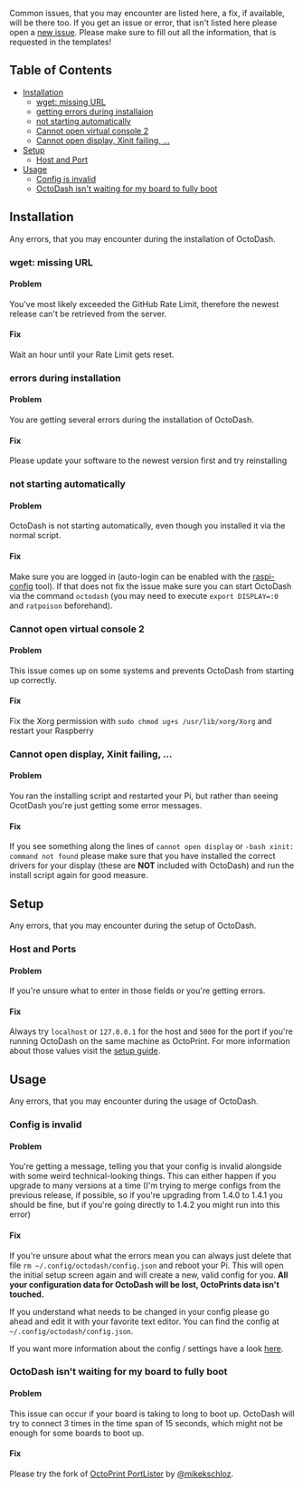 Common issues, that you may encounter are listed here, a fix, if available, will be there too. If you get an issue or error, that isn't listed here please open a [new issue](https://github.com/UnchartedBull/OctoDash/issues/new). Please make sure to fill out all the information, that is requested in the templates!

## Table of Contents

- [Installation](#installation)
  - [wget: missing URL](#wget-missing-url)
  - [getting errors during installaion](#errors-during-installation)
  - [not starting automatically](#not-starting-automatically)
  - [Cannot open virtual console 2](#cannot-open-virtual-console-2)
  - [Cannot open display, Xinit failing, ...](cannot-open-display-xinit-failing])
- [Setup](#setup)
  - [Host and Port](host-and-port)
- [Usage](#usage)
  - [Config is invalid](#config-is-invalid)
  - [OctoDash isn't waiting for my board to fully boot](#octodash-isnt-waiting-for-my-board-to-fully-boot)

## Installation
Any errors, that you may encounter during the installation of OctoDash.

### wget: missing URL
#### Problem
You've most likely exceeded the GitHub Rate Limit, therefore the newest release can't be retrieved from the server.
#### Fix
Wait an hour until your Rate Limit gets reset.

### errors during installation
#### Problem
You are getting several errors during the installation of OctoDash.
#### Fix
Please update your software to the newest version first and try reinstalling

### not starting automatically
#### Problem
OctoDash is not starting automatically, even though you installed it via the normal script.
#### Fix
Make sure you are logged in (auto-login can be enabled with the [raspi-config](https://www.opentechguides.com/how-to/article/raspberry-pi/134/raspbian-jessie-autologin.html) tool). If that does not fix the issue make sure you can start OctoDash via the command `octodash` (you may need to execute `export DISPLAY=:0` and `ratpoison` beforehand).

### Cannot open virtual console 2
#### Problem
This issue comes up on some systems and prevents OctoDash from starting up correctly.
#### Fix
Fix the Xorg permission with `sudo chmod ug+s /usr/lib/xorg/Xorg` and restart your Raspberry

### Cannot open display, Xinit failing, ...
#### Problem
You ran the installing script and restarted your Pi, but rather than seeing OcotDash you're just getting some error messages. 
#### Fix
If you see something along the lines of `cannot open display` or `-bash xinit: command not found` please make sure that you have installed the correct drivers for your display (these are **NOT** included with OctoDash) and run the install script again for good measure.

## Setup
Any errors, that you may encounter during the setup of OctoDash.

### Host and Ports
#### Problem
If you're unsure what to enter in those fields or you're getting errors.

#### Fix
Always try `localhost` or `127.0.0.1` for the host and `5000` for the port if you're running OctoDash on the same machine as OctoPrint. For more information about those values visit the [setup guide]().

## Usage
Any errors, that you may encounter during the usage of OctoDash.

### Config is invalid
#### Problem
You're getting a message, telling you that your config is invalid alongside with some weird technical-looking things. This can either happen if you upgrade to many versions at a time (I'm trying to merge configs from the previous release, if possible, so if you're upgrading from 1.4.0 to 1.4.1 you should be fine, but if you're going directly to 1.4.2 you might run into this error) 
#### Fix
If you're unsure about what the errors mean you can always just delete that file `rm ~/.config/octodash/config.json` and reboot your Pi. This will open the initial setup screen again and will create a new, valid config for you. **All your configuration data for OctoDash will be lost, OctoPrints data isn't touched.**

If you understand what needs to be changed in your config please go ahead and edit it with your favorite text editor. You can find the config at `~/.config/octodash/config.json`. 

If you want more information about the config / settings have a look [here](https://github.com/UnchartedBull/OctoDash/wiki/Setup---Settings).

### OctoDash isn't waiting for my board to fully boot
#### Problem
This issue can occur if your board is taking to long to boot up. OctoDash will try to connect 3 times in the time span of 15 seconds, which might not be enough for some boards to boot up.
#### Fix
Please try the fork of [OctoPrint PortLister](https://github.com/mikekscholz/OctoPrint-PortLister) by [@mikekschloz](https://github.com/mikekscholz).